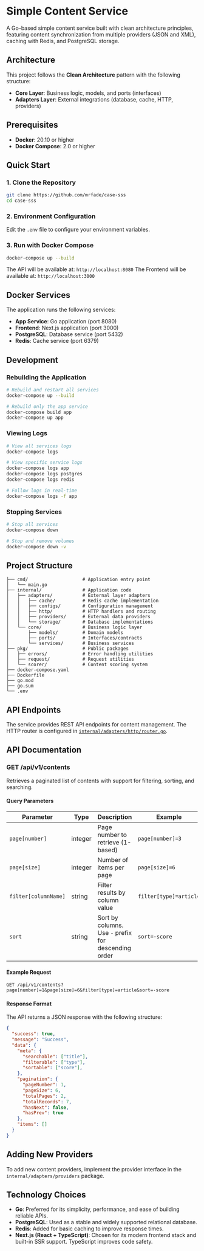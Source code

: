 # Simple Content Service

A Go-based simple content service built with clean architecture principles, featuring content synchronization from multiple providers (JSON and XML), caching with Redis, and PostgreSQL storage.

## Architecture

This project follows the **Clean Architecture** pattern with the following structure:

- **Core Layer**: Business logic, models, and ports (interfaces)
- **Adapters Layer**: External integrations (database, cache, HTTP, providers)

## Prerequisites

- **Docker**: 20.10 or higher
- **Docker Compose**: 2.0 or higher

## Quick Start

### 1. Clone the Repository

```bash
git clone https://github.com/mrfade/case-sss
cd case-sss
```

### 2. Environment Configuration

Edit the `.env` file to configure your environment variables.

### 3. Run with Docker Compose

```bash
docker-compose up --build
```

The API will be available at: `http://localhost:8080`
The Frontend will be available at: `http://localhost:3000`

## Docker Services

The application runs the following services:

- **App Service**: Go application (port 8080)
- **Frontend**: Next.js application (port 3000)
- **PostgreSQL**: Database service (port 5432)
- **Redis**: Cache service (port 6379)

## Development

### Rebuilding the Application

```bash
# Rebuild and restart all services
docker-compose up --build

# Rebuild only the app service
docker-compose build app
docker-compose up app
```

### Viewing Logs

```bash
# View all services logs
docker-compose logs

# View specific service logs
docker-compose logs app
docker-compose logs postgres
docker-compose logs redis

# Follow logs in real-time
docker-compose logs -f app
```

### Stopping Services

```bash
# Stop all services
docker-compose down

# Stop and remove volumes
docker-compose down -v
```

## Project Structure

```
├── cmd/                    # Application entry point
│   └── main.go
├── internal/               # Application code
│   ├── adapters/           # External layer adapters
│   │   ├── cache/          # Redis cache implementation
│   │   ├── configs/        # Configuration management
│   │   ├── http/           # HTTP handlers and routing
│   │   ├── providers/      # External data providers
│   │   └── storage/        # Database implementations
│   └── core/               # Business logic layer
│       ├── models/         # Domain models
│       ├── ports/          # Interfaces/contracts
│       └── services/       # Business services
├── pkg/                    # Public packages
│   ├── errors/             # Error handling utilities
│   ├── request/            # Request utilities
│   └── scorer/             # Content scoring system
├── docker-compose.yaml
├── Dockerfile
├── go.mod
├── go.sum
└── .env
```

## API Endpoints

The service provides REST API endpoints for content management. The HTTP router is configured in [`internal/adapters/http/router.go`](internal/adapters/http/router.go).

## API Documentation

### GET /api/v1/contents

Retrieves a paginated list of contents with support for filtering, sorting, and searching.

#### Query Parameters

| Parameter | Type | Description | Example |
|-----------|------|-------------|---------|
| `page[number]` | integer | Page number to retrieve (1-based) | `page[number]=3` |
| `page[size]` | integer | Number of items per page | `page[size]=6` |
| `filter[columnName]` | string | Filter results by column value | `filter[type]=article` |
| `sort` | string | Sort by columns. Use `-` prefix for descending order | `sort=-score` |

#### Example Request

```
GET /api/v1/contents?page[number]=1&page[size]=6&filter[type]=article&sort=-score
```

#### Response Format

The API returns a JSON response with the following structure:

```json
{
  "success": true,
  "message": "Success",
  "data": {
    "meta": {
      "searchable": ["title"],
      "filterable": ["type"],
      "sortable": ["score"],
    },
    "pagination": {
      "pageNumber": 1,
      "pageSize": 6,
      "totalPages": 2,
      "totalRecords": 7,
      "hasNext": false,
      "hasPrev": true
    },
    "items": []
  }
}
```

## Adding New Providers

To add new content providers, implement the provider interface in the `internal/adapters/providers` package.

## Technology Choices

- **Go**: Preferred for its simplicity, performance, and ease of building reliable APIs.
- **PostgreSQL**: Used as a stable and widely supported relational database.
- **Redis**: Added for basic caching to improve response times.
- **Next.js (React + TypeScript)**: Chosen for its modern frontend stack and built-in SSR support. TypeScript improves code safety.
